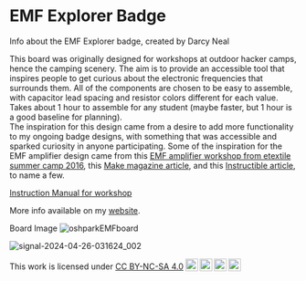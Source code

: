 # EMF Explorer Badge

 Info about the EMF Explorer badge, created by Darcy Neal

This board was originally designed for workshops at outdoor hacker camps, hence the camping scenery. The aim is to provide an accessible tool that inspires people to get curious about the electronic frequencies that surrounds them. All of the components are chosen to be easy to assemble, with capacitor lead spacing and resistor colors different for each value.  Takes about 1 hour to assemble for any student (maybe faster, but 1 hour is a good baseline for planning).  
The inspiration for this design came from a desire to add more functionality to my ongoing badge designs, with something that was accessible and sparked curiosity in anyone participating. Some of the inspiration for the EMF amplifier design came from this [EMF amplifier workshop from etextile summer camp 2016](https://etextile-summercamp.org/2016/emf/), this [Make magazine article](https://makezine.com/projects/weekend-project-sample-weird-sounds-electromagnetic-fields), and this [Instructible article](https://www.instructables.com/Electromagnetic-Field-EMF-Detector-With-LM358/), to name a few. 

[Instruction Manual for workshop](https://docs.google.com/document/d/e/2PACX-1vSb3gzUvmsaAEuR10mp6YfLUYIfLCaJ3SjQot15XgVXoP6KsmwcbKtgBSPaPRIU442FdPkQgaSOf08q/pub)

More info available on my [website](www.darcyneal.com/emfsensorbadge). 


Board Image
![oshparkEMFboard](https://github.com/Drc3p0/EMF-Explorer-Badge/assets/5934416/30ba6286-c251-4429-aaae-bb157a99cee2)

![signal-2024-04-26-031624_002](https://github.com/Drc3p0/EMF-Explorer-Badge/assets/5934416/a535f246-b646-4714-8925-f125b6f0ea7e)

 <p xmlns:cc="http://creativecommons.org/ns#" >This work is licensed under <a href="https://creativecommons.org/licenses/by-nc-sa/4.0/?ref=chooser-v1" target="_blank" rel="license noopener noreferrer" style="display:inline-block;">CC BY-NC-SA 4.0<img style="height:22px!important;margin-left:3px;vertical-align:text-bottom;" src="https://mirrors.creativecommons.org/presskit/icons/cc.svg?ref=chooser-v1" alt=""><img style="height:22px!important;margin-left:3px;vertical-align:text-bottom;" src="https://mirrors.creativecommons.org/presskit/icons/by.svg?ref=chooser-v1" alt=""><img style="height:22px!important;margin-left:3px;vertical-align:text-bottom;" src="https://mirrors.creativecommons.org/presskit/icons/nc.svg?ref=chooser-v1" alt=""><img style="height:22px!important;margin-left:3px;vertical-align:text-bottom;" src="https://mirrors.creativecommons.org/presskit/icons/sa.svg?ref=chooser-v1" alt=""></a></p> 
